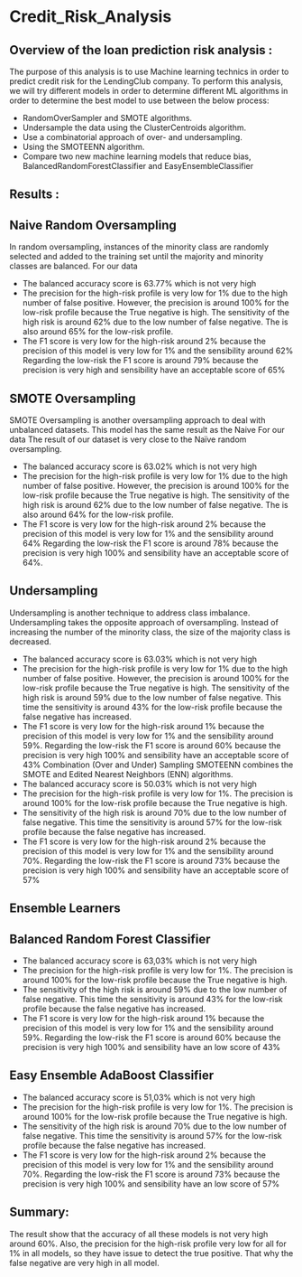 # Credit_Risk_Analysis
## Overview of the loan prediction risk analysis :
The purpose of this analysis is to use Machine learning technics in order to predict credit risk for the LendingClub company.
To perform this analysis, we will try different models in order to determine different ML algorithms in order to determine the best model to use between the below process:
* RandomOverSampler and SMOTE algorithms.
* Undersample the data using the ClusterCentroids algorithm. 
* Use a combinatorial approach of over- and undersampling.
* Using the SMOTEENN algorithm. 
* Compare two new machine learning models that reduce bias, BalancedRandomForestClassifier and EasyEnsembleClassifier

## Results :

## Naive Random Oversampling
In random oversampling, instances of the minority class are randomly selected and added to the training set until the majority and minority classes are balanced.
For our data 
* The balanced accuracy score is 63.77% which is not very high
* The precision for the high-risk profile is very low for 1% due to the high number of false positive. However, the precision is around 100% for the low-risk profile because the True negative is high.
The sensitivity of the high risk is around 62% due to the low number of false negative. The is also around 65% for the low-risk profile. 
* The F1 score is very low for the high-risk around 2% because the precision of this model is very low for 1% and the sensibility around 62%
Regarding the low-risk the F1 score is around 79% because the precision is very high and sensibility have an acceptable score of 65%

 ## SMOTE Oversampling

SMOTE Oversampling is another oversampling approach to deal with unbalanced datasets. This model has the same result as the Naive For our data 
The result of our dataset is very close to the Naïve random oversampling.
* The balanced accuracy score is 63.02% which is not very high
* The precision for the high-risk profile is very low for 1% due to the high number of false positive. However, the precision is around 100% for the low-risk profile because the True negative is high.
The sensitivity of the high risk is around 62% due to the low number of false negative. The is also around 64% for the low-risk profile. 
* The F1 score is very low for the high-risk around 2% because the precision of this model is very low for 1% and the sensibility around 64%
Regarding the low-risk the F1 score is around 78% because the precision is very high 100% and sensibility have an acceptable score of 64%.

 ## Undersampling
Undersampling is another technique to address class imbalance. Undersampling takes the opposite approach of oversampling. Instead of increasing the number of the minority class, the size of the majority class is decreased.
* The balanced accuracy score is 63.03% which is not very high
* The precision for the high-risk profile is very low for 1% due to the high number of false positive. However, the precision is around 100% for the low-risk profile because the True negative is high.
The sensitivity of the high risk is around 59% due to the low number of false negative. This time the sensitivity is around 43% for the low-risk profile because the false negative has increased. 
* The F1 score is very low for the high-risk around 1% because the precision of this model is very low for 1% and the sensibility around 59%.
Regarding the low-risk the F1 score is around 60% because the precision is very high 100% and sensibility have an acceptable score of 43%
Combination (Over and Under) Sampling
SMOTEENN combines the SMOTE and Edited Nearest Neighbors (ENN) algorithms.
* The balanced accuracy score is 50.03% which is not very high
* The precision for the high-risk profile is very low for 1%. The precision is around 100% for the low-risk profile because the True negative is high.
* The sensitivity of the high risk is around 70% due to the low number of false negative. This time the sensitivity is around 57% for the low-risk profile because the false negative has increased. 
* The F1 score is very low for the high-risk around 2% because the precision of this model is very low for 1% and the sensibility around 70%.
Regarding the low-risk the F1 score is around 73% because the precision is very high 100% and sensibility have an acceptable score of 57%

## Ensemble Learners 
## Balanced Random Forest Classifier
* The balanced accuracy score is 63,03% which is not very high
* The precision for the high-risk profile is very low for 1%. The precision is around 100% for the low-risk profile because the True negative is high.
* The sensitivity of the high risk is around 59% due to the low number of false negative. This time the sensitivity is around 43% for the low-risk profile because the false negative has increased. 
* The F1 score is very low for the high-risk around 1% because the precision of this model is very low for 1% and the sensibility around 59%.
Regarding the low-risk the F1 score is around 60% because the precision is very high 100% and sensibility have an low score of 43%

 ## Easy Ensemble AdaBoost Classifier

* The balanced accuracy score is 51,03% which is not very high
* The precision for the high-risk profile is very low for 1%. The precision is around 100% for the low-risk profile because the True negative is high.
* The sensitivity of the high risk is around 70% due to the low number of false negative. This time the sensitivity is around 57% for the low-risk profile because the false negative has increased. 
* The F1 score is very low for the high-risk around 2% because the precision of this model is very low for 1% and the sensibility around 70%.
Regarding the low-risk the F1 score is around 73% because the precision is very high 100% and sensibility have an low score of 57%

## Summary:
The result show that the accuracy of all these models is not very high around 60%.
Also, the precision for the high-risk profile very low for all for 1% in all models, so they have issue to detect the true positive.  That why the false negative are very high in all model.










